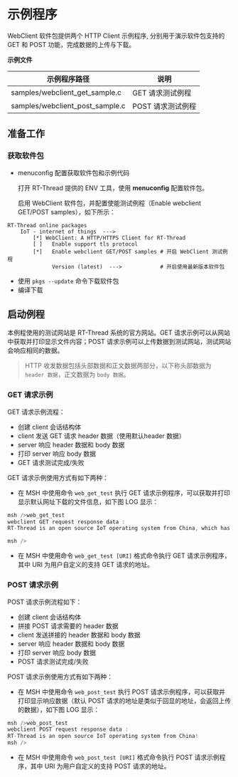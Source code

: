 # 示例程序

WebClient 软件包提供两个 HTTP Client 示例程序, 分别用于演示软件包支持的 GET 和 POST 功能，完成数据的上传与下载。

**示例文件**

| 示例程序路径                         | 说明  |
| ----                                | ---- |
| samples/webclient_get_sample.c      | GET 请求测试例程 |
| samples/webclient_post_sample.c     | POST 请求测试例程 |

## 准备工作

### 获取软件包

- menuconfig 配置获取软件包和示例代码

    打开 RT-Thread 提供的 ENV 工具，使用 **menuconfig** 配置软件包。

    启用 WebClient 软件包，并配置使能测试例程（Enable webclient GET/POST samples），如下所示：

```shell
RT-Thread online packages
    IoT - internet of things  --->
        [*] WebClient: A HTTP/HTTPS Client for RT-Thread    
        [ ]   Enable support tls protocol       
        [*]   Enable webclient GET/POST samples # 开启 WebClient 测试例程
              Version (latest)  --->            # 开启使用最新版本软件包
```

- 使用 `pkgs --update` 命令下载软件包
- 编译下载


## 启动例程 

本例程使用的测试网站是 RT-Thread 系统的官方网站。GET 请求示例可以从网站中获取并打印显示文件内容；POST 请求示例可以上传数据到测试网站，测试网站会响应相同的数据。

> HTTP 收发数据包括头部数据和正文数据两部分，以下称头部数据为 `header 数据`，正文数据为 `body 数据`。

### GET 请求示例

GET 请求示例流程：

- 创建 client 会话结构体
- client 发送 GET 请求 header 数据（使用默认header 数据）
- server 响应 header 数据和 body 数据
- 打印 server 响应 body 数据
- GET 请求测试完成/失败

GET 请求示例使用方式有如下两种：

- 在 MSH 中使用命令 `web_get_test` 执行 GET 请求示例程序，可以获取并打印显示默认网址下载的文件信息，如下图 LOG 显示：

```c
msh />web_get_test
webclient GET request response data :
RT-Thread is an open source IoT operating system from China, which has strong scalability: from a tiny kernel running on a tiny core, for example ARM Cortex-M0, or Cortex-M3/4/7, to a rich feature system running on MIPS32, ARM Cortex-A8, ARM Cortex-A9 DualCore etc.

msh />
```

- 在 MSH 中使用命令 `web_get_test [URI]` 格式命令执行 GET 请求示例程序，其中 URI 为用户自定义的支持 GET 请求的地址。

### POST 请求示例

POST 请求示例流程如下：

- 创建 client 会话结构体
- 拼接 POST 请求需要的 header 数据
- client 发送拼接的 header 数据和 body 数据
- server 响应 header 数据和 body 数据
- 打印 server 响应 body 数据
- POST 请求测试完成/失败

POST 请求示例使用方式有如下两种：

- 在 MSH 中使用命令 `web_post_test` 执行 POST 请求示例程序，可以获取并打印显示响应数据（默认 POST 请求的地址是类似于回显的地址，会返回上传的数据），如下图 LOG 显示：

```c
msh />web_post_test
webclient POST request response data :
RT-Thread is an open source IoT operating system from China!
msh /> 
```

- 在 MSH 中使用命令 `web_post_test [URI]` 格式命令执行 POST 请求示例程序，其中 URI 为用户自定义的支持 POST 请求的地址。